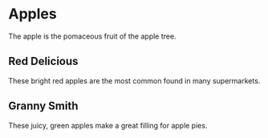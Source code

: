 # Apples

The apple is the pomaceous fruit of the apple tree.

## Red Delicious

These bright red apples are the most common found in many supermarkets.

## Granny Smith

These juicy, green apples make a great filling for apple pies.
